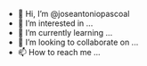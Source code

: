 - 👋 Hi, I’m @joseantoniopascoal
- 👀 I’m interested in ...
- 🌱 I’m currently learning ...
- 💞️ I’m looking to collaborate on ...
- 📫 How to reach me ...

<!---
joseantoniopascoal/joseantoniopascoal is a ✨ special ✨ repository because its `README.md` (this file) appears on your GitHub profile.
You can click the Preview link to take a look at your changes.
--->
